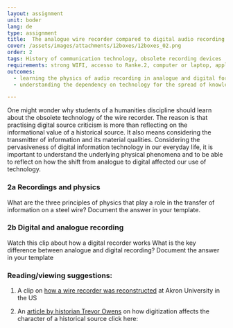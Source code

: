 ```yaml
---
layout: assignment
unit: boder
lang: de
type: assignment
title:  The analogue wire recorder compared to digital audio recording
cover: /assets/images/attachments/12boxes/12boxes_02.png
order: 2
tags: History of communication technology, obsolete recording devices
requirements: strong WIFI, accesso to Ranke.2, computer or laptop, application on laptop or computer to view video, account for timeline,
outcomes:
  - learning the physics of audio recording in analogue and digital form
  - understanding the dependency on technology for the spread of knowledge

---
```


One might wonder why students of a humanities discipline
should learn about the obsolete technology of the wire recorder.
The reason is that practising digital source criticism is more than reflecting
on the informational value of a historical source.
It also means considering the transmitter of information and its material qualities.
Considering the pervasiveness of digital information technology
in our everyday life, it is important to understand the underlying
physical phenomena and to be able to reflect on how the shift
from analogue to digital affected our use of technology.

<!-- more -->


<!-- briefing-student -->

### 2a Recordings and physics
<!-- section-contents -->
What are the three principles of physics that play a role in the transfer of information on  a steel wire?
Document the answer in your template.

<!-- section -->
### 2b Digital and analogue recording
<!-- section-contents -->
Watch this clip about how a digital recorder works
What is the key difference between analogue and digital recording?
Document the answer in your template

<!-- briefing-teacher -->


### Reading/viewing  suggestions:  

  1. A clip on [how a wire recorder was reconstructed](https://www.youtube.com/watch?v=sOyOH_kWAdQ) at Akron
     University in the US

  2. An [article by historian Trevor Owens](http://www.trevorowens.org/2015/12/digital-sources-digital-archives-the-evidentiary-basis-of-digital-history-draft/) on how digitization
     affects the character of a historical source click here:
